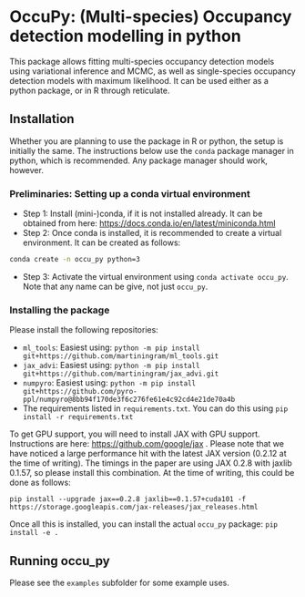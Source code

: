 # OccuPy: (Multi-species) Occupancy detection modelling in python

This package allows fitting multi-species occupancy detection models using
variational inference and MCMC, as well as single-species occupancy detection
models with maximum likelihood. It can be used either as a python package, or in
R through reticulate.

## Installation

Whether you are planning to use the package in R or python, the setup is
initially the same. The instructions below use the `conda` package manager in
python, which is recommended. Any package manager should work, however.

### Preliminaries: Setting up a conda virtual environment

* Step 1: Install (mini-)conda, if it is not installed already. It can be
  obtained from here: https://docs.conda.io/en/latest/miniconda.html
* Step 2: Once conda is installed, it is recommended to create a virtual
  environment. It can be created as follows:
  
```bash
conda create -n occu_py python=3
```

* Step 3: Activate the virtual environment using `conda activate occu_py`. Note
  that any name can be give, not just `occu_py`.
  
### Installing the package

Please install the following repositories:

* `ml_tools`: Easiest using: `python -m pip install git+https://github.com/martiningram/ml_tools.git`
* `jax_advi`: Easiest using: `python -m pip install git+https://github.com/martiningram/jax_advi.git`
* `numpyro`: Easiest using: `python -m pip install git+https://github.com/pyro-ppl/numpyro@8bb94f170de3f6c276fe61e4c92cd4e21de70a4b`
* The requirements listed in `requirements.txt`. You can do this using `pip install -r requirements.txt`

To get GPU support, you will need to install JAX with GPU support. Instructions
are here: https://github.com/google/jax . Please note that we have noticed a
large performance hit with the latest JAX version (0.2.12 at the time of
writing). The timings in the paper are using JAX 0.2.8 with jaxlib 0.1.57, so
please install this combination. At the time of writing, this could be done as
follows:

```
pip install --upgrade jax==0.2.8 jaxlib==0.1.57+cuda101 -f https://storage.googleapis.com/jax-releases/jax_releases.html
```

Once all this is installed, you can install the actual `occu_py` package: `pip install -e .`

## Running occu_py

Please see the `examples` subfolder for some example uses.
